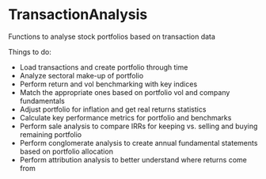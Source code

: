 # TransactionAnalysis
Functions to analyse stock portfolios based on transaction data

Things to do: 
- Load transactions and create portfolio through time 
- Analyze sectoral make-up of portfolio
- Perform return and vol benchmarking with key indices
- Match the appropriate ones based on portfolio vol and company fundamentals
- Adjust portfolio for inflation and get real returns statistics
- Calculate key performance metrics for portfolio and benchmarks
- Perform sale analysis to compare IRRs for keeping vs. selling and buying remaining portfolio
- Perform conglomerate analysis to create annual fundamental statements based on portfolio allocation
- Perform attribution analysis to better understand where returns come from
   
